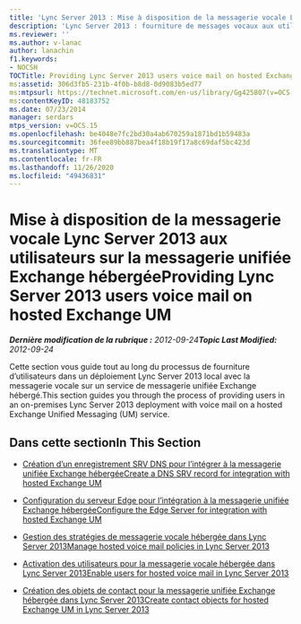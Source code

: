 ```yaml
---
title: 'Lync Server 2013 : Mise à disposition de la messagerie vocale Lync Server aux utilisateurs sur la messagerie unifiée Exchange'
description: 'Lync Server 2013 : fourniture de messages vocaux aux utilisateurs de Lync Server sur la messagerie unifiée Exchange hébergée.'
ms.reviewer: ''
ms.author: v-lanac
author: lanachin
f1.keywords:
- NOCSH
TOCTitle: Providing Lync Server 2013 users voice mail on hosted Exchange UM
ms:assetid: 306d3fb5-231b-4f0b-b8d8-0d9083b5ed77
ms:mtpsurl: https://technet.microsoft.com/en-us/library/Gg425807(v=OCS.15)
ms:contentKeyID: 48183752
ms.date: 07/23/2014
manager: serdars
mtps_version: v=OCS.15
ms.openlocfilehash: be4048e7fc2bd30a4ab670259a1871bd1b59483a
ms.sourcegitcommit: 36fee89bb887bea4f18b19f17a8c69daf5bc423d
ms.translationtype: MT
ms.contentlocale: fr-FR
ms.lasthandoff: 11/26/2020
ms.locfileid: "49436831"
---
```

# <a name="providing-lync-server-2013-users-voice-mail-on-hosted-exchange-um"></a><span data-ttu-id="c8b1d-103">Mise à disposition de la messagerie vocale Lync Server 2013 aux utilisateurs sur la messagerie unifiée Exchange hébergée</span><span class="sxs-lookup"><span data-stu-id="c8b1d-103">Providing Lync Server 2013 users voice mail on hosted Exchange UM</span></span>

<div data-xmlns="http://www.w3.org/1999/xhtml">

<div class="topic" data-xmlns="http://www.w3.org/1999/xhtml" data-msxsl="urn:schemas-microsoft-com:xslt" data-cs="https://msdn.microsoft.com/">

<div data-asp="https://msdn2.microsoft.com/asp">



</div>

<div id="mainSection">

<div id="mainBody"><span data-ttu-id="c8b1d-104">

<span> </span></span><span class="sxs-lookup"><span data-stu-id="c8b1d-104">

<span> </span></span></span>

<span data-ttu-id="c8b1d-105">_**Dernière modification de la rubrique :** 2012-09-24_</span><span class="sxs-lookup"><span data-stu-id="c8b1d-105">_**Topic Last Modified:** 2012-09-24_</span></span>

<span data-ttu-id="c8b1d-106">Cette section vous guide tout au long du processus de fourniture d’utilisateurs dans un déploiement Lync Server 2013 local avec la messagerie vocale sur un service de messagerie unifiée Exchange hébergé.</span><span class="sxs-lookup"><span data-stu-id="c8b1d-106">This section guides you through the process of providing users in an on-premises Lync Server 2013 deployment with voice mail on a hosted Exchange Unified Messaging (UM) service.</span></span>

<div>

## <a name="in-this-section"></a><span data-ttu-id="c8b1d-107">Dans cette section</span><span class="sxs-lookup"><span data-stu-id="c8b1d-107">In This Section</span></span>

  - [<span data-ttu-id="c8b1d-108">Création d’un enregistrement SRV DNS pour l’intégrer à la messagerie unifiée Exchange hébergée</span><span class="sxs-lookup"><span data-stu-id="c8b1d-108">Create a DNS SRV record for integration with hosted Exchange UM</span></span>](lync-server-2013-create-a-dns-srv-record-for-integration-with-hosted-exchange-um.md)

  - [<span data-ttu-id="c8b1d-109">Configuration du serveur Edge pour l’intégration à la messagerie unifiée Exchange hébergée</span><span class="sxs-lookup"><span data-stu-id="c8b1d-109">Configure the Edge Server for integration with hosted Exchange UM</span></span>](lync-server-2013-configure-the-edge-server-for-integration-with-hosted-exchange-um.md)

  - [<span data-ttu-id="c8b1d-110">Gestion des stratégies de messagerie vocale hébergée dans Lync Server 2013</span><span class="sxs-lookup"><span data-stu-id="c8b1d-110">Manage hosted voice mail policies in Lync Server 2013</span></span>](lync-server-2013-manage-hosted-voice-mail-policies.md)

  - [<span data-ttu-id="c8b1d-111">Activation des utilisateurs pour la messagerie vocale hébergée dans Lync Server 2013</span><span class="sxs-lookup"><span data-stu-id="c8b1d-111">Enable users for hosted voice mail in Lync Server 2013</span></span>](lync-server-2013-enable-users-for-hosted-voice-mail.md)

  - [<span data-ttu-id="c8b1d-112">Création des objets de contact pour la messagerie unifiée Exchange hébergée dans Lync Server 2013</span><span class="sxs-lookup"><span data-stu-id="c8b1d-112">Create contact objects for hosted Exchange UM in Lync Server 2013</span></span>](lync-server-2013-create-contact-objects-for-hosted-exchange-um.md)

<span data-ttu-id="c8b1d-113"></div>

</div>

<span> </span>

</div>

</div>

</span><span class="sxs-lookup"><span data-stu-id="c8b1d-113"></div>

</div>

<span> </span>

</div>

</div>

</span></span></div>

